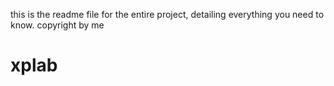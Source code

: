 this is the readme file for the entire project, detailing everything you need to know. copyright by me
# xplab
